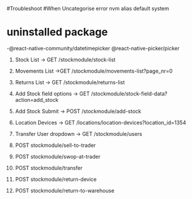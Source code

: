 #Troubleshoot
#When Uncategorise error
nvm alias default system


# uninstalled package
-@react-native-community/datetimepicker
@react-native-picker/picker


1. Stock List -> GET  /stockmodule/stock-list
2. Movements List ->GET  /stockmodule/movements-list?page_nr=0
3. Returns List -> GET  /stockmodule/returns-list
4. Add Stock field options -> GET  /stockmodule/stock-field-data?action=add_stock
5. Add Stock Submit  ->  POST /stockmodule/add-stock
6. Location Devices -> GET  /locations/location-devices?location_id=1354
7. Transfer User dropdown -> GET   /stockmodule/users

8. POST stockmodule/sell-to-trader

9. POST stockmodule/swop-at-trader
10. POST stockmodule/transfer
11. POST stockmodule/return-device
12. POST stockmodule/return-to-warehouse

